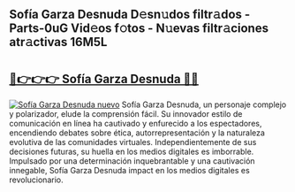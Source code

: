## Sofía Garza Desnuda D𝚎sn𝚞dos filtr𝚊dos - Parts-0uG Vid𝚎os f𝚘tos - N𝚞evas filtr𝚊ciones atr𝚊ctivas 16M5L

# <h2><a href="http://mb4itgs.tromn.icu/?c=Sof%c3%ada+Garza+Desnuda">🔗👉👉👉 Sofía Garza Desnuda 🔗🔗</a></h2>

[![Sofía Garza Desnuda nuevo](https://i.imgur.com/pEAQMta.gif)](http://mb4itgs.tromn.icu/?c=Sof%c3%ada+Garza+Desnuda)
Sofía Garza Desnuda, un personaje complejo y polarizador, elude la comprensión fácil. Su innovador estilo de comunicación en línea ha cautivado y enfurecido a los espectadores, encendiendo debates sobre ética, autorrepresentación y la naturaleza evolutiva de las comunidades virtuales. Independientemente de sus decisiones futuras, su huella en los medios digitales es imborrable. Impulsado por una determinación inquebrantable y una cautivación innegable, Sofía Garza Desnuda impact en los medios digitales es revolucionario.
